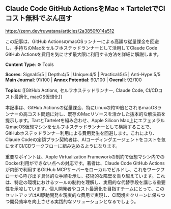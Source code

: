 ## Claude Code GitHub ActionsをMac × TarteletでCIコスト無料でぶん回す

https://zenn.dev/ruwatana/articles/2a3850f014a512

この記事は、GitHub ActionsのmacOSランナーによる高額な従量課金を回避し、手持ちのMacをセルフホステッドランナーとして活用してClaude Code GitHub Actionsを費用を気にせず最大限に利用する方法を詳細に解説します。

**Content Type**: ⚙️ Tools

**Scores**: Signal:5/5 | Depth:4/5 | Unique:4/5 | Practical:5/5 | Anti-Hype:5/5
**Main Journal**: 91/100 | **Annex Potential**: 90/100 | **Overall**: 92/100

**Topics**: [[GitHub Actions, セルフホステッドランナー, Claude Code, CI/CDコスト最適化, macOS仮想化]]

本記事は、GitHub Actionsの従量課金、特にLinuxの約10倍とされるmacOSランナーの高コスト問題に対し、既存のMacリソースを活かした抜本的な解決策を提示します。TartとTarteletを組み合わせ、Apple Silicon Mac上にエフェメラルなmacOS仮想マシンをセルフホステッドランナーとして構築することで、GitHubホステッドランナー利用による費用発生を回避します。これにより、Claude Codeの定額プラン契約者は、AIコーディングエージェントをコストを気にせずCI/CDワークフローに組み込めるようになります。

重要なポイントは、Apple Virtualization Frameworkの制約で仮想マシン内でのDocker利用ができない点への対応です。著者は、Claude Code GitHub Actionsが内部で利用するGitHub MCPサーバーをローカルでビルドし、これをワークフローから呼び出す具体的な手順を示し、技術的な障壁を乗り越えています。これは、特定の環境におけるツールの制約を理解し、実用的な代替手段を講じる重要性を示唆しています。個人開発者やコスト最適化を目指すチームにとって、このセットアップはAI駆動開発を現実的な費用で実現し、CI環境をクリーンに保ちつつ開発効率を向上させる実践的なソリューションとなるでしょう。